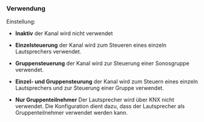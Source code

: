 ﻿### Verwendung

Einstellung:

- **Inaktiv**
der Kanal wird nicht verwendet

- **Einzelsteuerung**
der Kanal wird zum Steueren eines einzeln Lautsprechers verwendet.

- **Gruppensteuerung**
der Kanal wird zur Steuerung einer Sonosgruppe verwendet.

- **Einzel- und Gruppensteurung**
der Kanal wird zum Steuern eines einzeln Lautsprechers und zur Steuerung einer Gruppe verwendet.

- **Nur Gruppenteilnehmer**
Der Lautsprecher wird über KNX nicht verwendet. 
Die Konfiguration dient dazu, dass der Lautsprecher als Gruppenteilnehmer verwendet werden kann.


